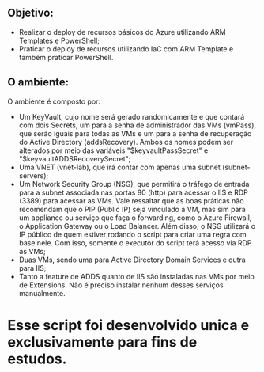 ## Objetivo:

* Realizar o deploy de recursos básicos do Azure utilizando ARM Templates e PowerShell;
* Praticar o deploy de recursos utilizando IaC com ARM Template e também praticar PowerShell.

## O ambiente:

O ambiente é composto por:

* Um KeyVault, cujo nome será gerado randomicamente e que contará com dois Secrets, um para a senha de administrador das VMs (vmPass), que serão iguais para todas as VMs e um para a senha de recuperação do Active Directory (addsRecovery). Ambos os nomes podem ser alterados por meio das variáveis "$keyvaultPassSecret" e "$keyvaultADDSRecoverySecret";
* Uma VNET (vnet-lab), que irá contar com apenas uma subnet (subnet-servers);
* Um Network Security Group (NSG), que permitirá o tráfego de entrada para a subnet associada nas portas 80 (http) para acessar o IIS e RDP (3389) para acessar as VMs. Vale ressaltar que as boas práticas não recomendam que o PIP (Public IP) seja vinculado à VM, mas sim para um appliance ou serviço que faça o forwarding, como o Azure Firewall, o Application Gateway ou o Load Balancer. Além disso, o NSG utilizará o IP público de quem estiver rodando o script para criar uma regra com base nele. Com isso, somente o executor do script terá acesso via RDP às VMs;
* Duas VMs, sendo uma para Active Directory Domain Services e outra para IIS;
* Tanto a feature de ADDS quanto de IIS são instaladas nas VMs por meio de Extensions. Não é preciso instalar nenhum desses serviços manualmente.

# Esse script foi desenvolvido unica e exclusivamente para fins de estudos.